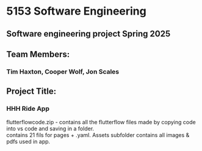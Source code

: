 #  5153 Software Engineering
##  Software engineering project Spring 2025

## Team Members: 
### Tim Haxton, Cooper Wolf,  Jon Scales
## Project Title: 
###  HHH Ride App 

flutterflowcode.zip  - contains all the flutterflow files made by copying code into vs code and saving in a folder.  
                       contains 21 fils for pages + .yaml.  Assets subfolder contains all images & pdfs used in app. 

